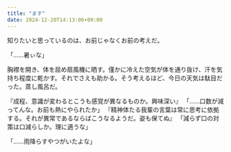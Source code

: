 ```yaml
---
title: "ます"
date: 2024-12-20T14:13:06+09:00
---
```

知りたいと思っているのは、お前じゃなくお前の考えだ。


「……暑ぃな」

胸襟を開き、体を屈め扇風機に晒す。僅かに冷えた空気が体を通り抜け、汗を気持ち程度に乾かす。それでさえも助かる。そう考えるほど、今日の天気は駄目だった。蒸し風呂だ。

『成程、意識が変わるとこうも感覚が異なるものか。興味深い』
「……口数が減ってんな。お前も熱にやられたか」
『精神体たる我輩の言葉は常に思考に依拠する。それが異常であるならばこうなるようだ。姿も保てぬ』
「減らず口の対策は口減らしか。理に適うな」

「……雨降らすやつがいたよな」
